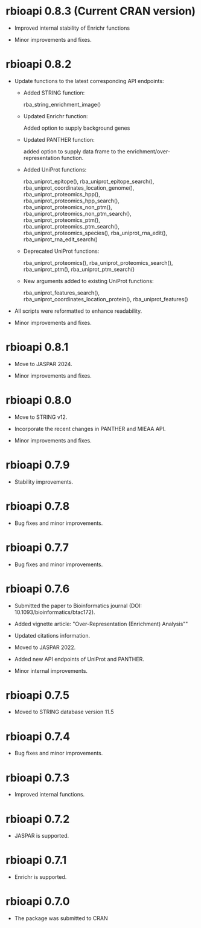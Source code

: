 # rbioapi 0.8.3 (Current CRAN version)

* Improved internal stability of Enrichr functions

* Minor improvements and fixes.

# rbioapi 0.8.2

* Update functions to the latest corresponding API endpoints:

  * Added STRING function:
  
    rba_string_enrichment_image()
    
  * Updated Enrichr function:
  
    Added option to supply background genes
    
  * Updated PANTHER function:
  
    added option to supply data frame to the enrichment/over-representation function.

  * Added UniProt functions:
  
    rba_uniprot_epitope(), rba_uniprot_epitope_search(),
    rba_uniprot_coordinates_location_genome(), rba_uniprot_proteomics_hpp(),
    rba_uniprot_proteomics_hpp_search(), rba_uniprot_proteomics_non_ptm(),
    rba_uniprot_proteomics_non_ptm_search(), rba_uniprot_proteomics_ptm(),
    rba_uniprot_proteomics_ptm_search(), rba_uniprot_proteomics_species(),
    rba_uniprot_rna_edit(), rba_uniprot_rna_edit_search()
  
  * Deprecated UniProt functions:
  
    rba_uniprot_proteomics(), rba_uniprot_proteomics_search(),
    rba_uniprot_ptm(), rba_uniprot_ptm_search()
  
  * New arguments added to existing UniProt functions:
  
    rba_uniprot_features_search(),
    rba_uniprot_coordinates_location_protein(), rba_uniprot_features()

* All scripts were reformatted to enhance readability.

* Minor improvements and fixes.

# rbioapi 0.8.1

* Move to JASPAR 2024.

* Minor improvements and fixes.

# rbioapi 0.8.0

* Move to STRING v12.

* Incorporate the recent changes in PANTHER and MIEAA API.

* Minor improvements and fixes.

# rbioapi 0.7.9

* Stability improvements.

# rbioapi 0.7.8

* Bug fixes and minor improvements.

# rbioapi 0.7.7

* Bug fixes and minor improvements.

# rbioapi 0.7.6

* Submitted the paper to Bioinformatics journal (DOI: 10.1093/bioinformatics/btac172).

* Added vignette article: "Over-Representation (Enrichment) Analysis""

* Updated citations information.

* Moved to JASPAR 2022.

* Added new API endpoints of UniProt and PANTHER.

* Minor internal improvements.

# rbioapi 0.7.5

* Moved to STRING database version 11.5

# rbioapi 0.7.4

* Bug fixes and minor improvements.

# rbioapi 0.7.3

* Improved internal functions.

# rbioapi 0.7.2

* JASPAR is supported.

# rbioapi 0.7.1

* Enrichr is supported.

# rbioapi 0.7.0 

* The package was submitted to CRAN
